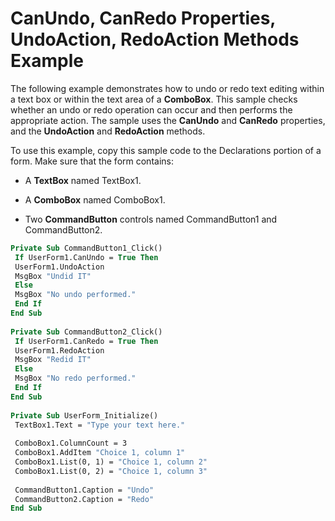 
# CanUndo, CanRedo Properties, UndoAction, RedoAction Methods Example

The following example demonstrates how to undo or redo text editing within a text box or within the text area of a  **ComboBox**. This sample checks whether an undo or redo operation can occur and then performs the appropriate action. The sample uses the **CanUndo** and **CanRedo** properties, and the **UndoAction** and **RedoAction** methods.

To use this example, copy this sample code to the Declarations portion of a form. Make sure that the form contains:




- A  **TextBox** named TextBox1.
    
- A  **ComboBox** named ComboBox1.
    
- Two  **CommandButton** controls named CommandButton1 and CommandButton2.
    




```vb
Private Sub CommandButton1_Click() 
 If UserForm1.CanUndo = True Then 
 UserForm1.UndoAction 
 MsgBox "Undid IT" 
 Else 
 MsgBox "No undo performed." 
 End If 
End Sub 
 
Private Sub CommandButton2_Click() 
 If UserForm1.CanRedo = True Then 
 UserForm1.RedoAction 
 MsgBox "Redid IT" 
 Else 
 MsgBox "No redo performed." 
 End If 
End Sub 
 
Private Sub UserForm_Initialize() 
 TextBox1.Text = "Type your text here." 
 
 ComboBox1.ColumnCount = 3 
 ComboBox1.AddItem "Choice 1, column 1" 
 ComboBox1.List(0, 1) = "Choice 1, column 2" 
 ComboBox1.List(0, 2) = "Choice 1, column 3" 
 
 CommandButton1.Caption = "Undo" 
 CommandButton2.Caption = "Redo" 
End Sub
```

